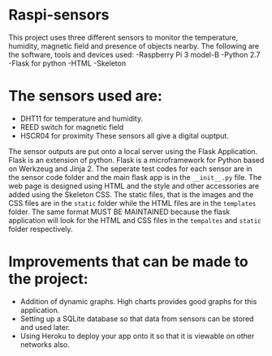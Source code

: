 # Raspi-sensors
This project uses three different sensors to monitor the temperature, humidity, magnetic field and presence of objects nearby.
The following are the software, tools and devices used:
-Raspberry Pi 3 model-B
-Python 2.7
-Flask for python
-HTML
-Skeleton 

# The sensors used are:
- DHT11 for temperature and humidity.
- REED switch for magnetic field
- HSCR04 for proximity
These sensors all give a digital ouptput.

The sensor outputs are put onto a local server using the Flask Application. Flask is an extension of python. Flask is a microframework for Python based on Werkzeug and Jinja 2.
The seperate test codes for each sensor are in the sensor code folder and the main flask app is in the `__init__.py` file. The web page is designed using HTML and the style and other accessories are added using the Skeleton CSS.
The static files, that is the images and the CSS files are in the `static` folder while the HTML files are in the `templates` folder.
The same format MUST BE MAINTAINED because the flask application will look for the HTML and CSS files in the `tempaltes` and `static` folder respectively.

# Improvements that can be made to the project:
- Addition of dynamic graphs. High charts provides good graphs for this application.
- Setting up a SQLite database so that data from sensors can be stored and used later.
- Using Heroku to deploy your app onto it so that it is viewable on other networks also.
